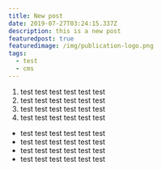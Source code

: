 ```yaml
---
title: New post
date: 2019-07-27T03:24:15.337Z
description: this is a new post
featuredpost: true
featuredimage: /img/publication-logo.png
tags:
  - test
  - cms
---
```

1. test test test test test test 
1. test test test test test test 
1. test test test test test test 
1. test test test test test test 
- test test test test test test 
- test test test test test test 
- test test test test test test 
- test test test test test test 
